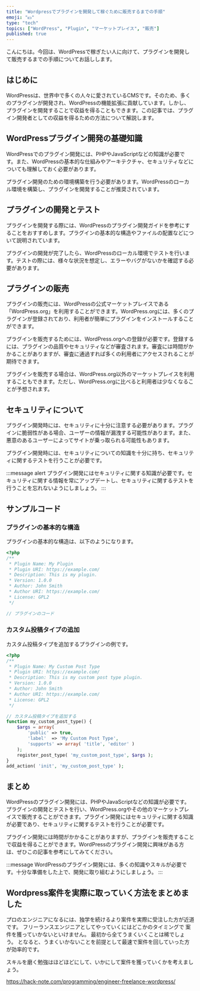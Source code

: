 ```yaml
---
title: "Wordpressでプラグインを開発して稼ぐために販売するまでの手順"
emoji: "💵"
type: "tech"
topics: ["WordPress", "Plugin", "マーケットプレイス", "販売"]
published: true
---
```


こんにちは。今回は、WordPressで稼ぎたい人に向けて、プラグインを開発して販売するまでの手順についてお話しします。

## はじめに

WordPressは、世界中で多くの人々に愛されているCMSです。そのため、多くのプラグインが開発され、WordPressの機能拡張に貢献しています。しかし、プラグインを開発することで収益を得ることもできます。この記事では、プラグイン開発者としての収益を得るための方法について解説します。

## WordPressプラグイン開発の基礎知識

WordPressでのプラグイン開発には、PHPやJavaScriptなどの知識が必要です。また、WordPressの基本的な仕組みやアーキテクチャ、セキュリティなどについても理解しておく必要があります。

プラグイン開発のための環境構築を行う必要があります。WordPressのローカル環境を構築し、プラグインを開発することが推奨されています。

## プラグインの開発とテスト

プラグインを開発する際には、WordPressのプラグイン開発ガイドを参考にすることをおすすめします。プラグインの基本的な構造やファイルの配置などについて説明されています。

プラグインの開発が完了したら、WordPressのローカル環境でテストを行います。テストの際には、様々な状況を想定し、エラーやバグがないかを確認する必要があります。

## プラグインの販売

プラグインの販売には、WordPressの公式マーケットプレイスである「WordPress.org」を利用することができます。WordPress.orgには、多くのプラグインが登録されており、利用者が簡単にプラグインをインストールすることができます。

プラグインを販売するためには、WordPress.orgへの登録が必要です。登録するには、プラグインの品質やセキュリティなどが審査されます。審査には時間がかかることがありますが、審査に通過すれば多くの利用者にアクセスされることが期待できます。

プラグインを販売する場合は、WordPress.org以外のマーケットプレイスを利用することもできます。ただし、WordPress.orgに比べると利用者は少なくなることが予想されます。

## セキュリティについて

プラグイン開発時には、セキュリティに十分に注意する必要があります。プラグインに脆弱性がある場合、ユーザーの情報が漏洩する可能性があります。また、悪意のあるユーザーによってサイトが乗っ取られる可能性もあります。

プラグイン開発時には、セキュリティについての知識を十分に持ち、セキュリティに関するテストを行うことが必要です。

:::message alert
プラグイン開発にはセキュリティに関する知識が必要です。セキュリティに関する情報を常にアップデートし、セキュリティに関するテストを行うことを忘れないようにしましょう。
:::

## サンプルコード

### プラグインの基本的な構造

プラグインの基本的な構造は、以下のようになります。

```php
<?php
/**
 * Plugin Name: My Plugin
 * Plugin URI: https://example.com/
 * Description: This is my plugin.
 * Version: 1.0.0
 * Author: John Smith
 * Author URI: https://example.com/
 * License: GPL2
 */

// プラグインのコード
```

### カスタム投稿タイプの追加

カスタム投稿タイプを追加するプラグインの例です。

```php
<?php
/**
 * Plugin Name: My Custom Post Type
 * Plugin URI: https://example.com/
 * Description: This is my custom post type plugin.
 * Version: 1.0.0
 * Author: John Smith
 * Author URI: https://example.com/
 * License: GPL2
 */

// カスタム投稿タイプを追加する
function my_custom_post_type() {
    $args = array(
        'public' => true,
        'label'  => 'My Custom Post Type',
        'supports' => array( 'title', 'editor' )
    );
    register_post_type( 'my_custom_post_type', $args );
}
add_action( 'init', 'my_custom_post_type' );
```

## まとめ

WordPressのプラグイン開発には、PHPやJavaScriptなどの知識が必要です。プラグインの開発とテストを行い、WordPress.orgやその他のマーケットプレイスで販売することができます。プラグイン開発にはセキュリティに関する知識が必要であり、セキュリティに関するテストを行うことが必要です。

プラグイン開発には時間がかかることがありますが、プラグインを販売することで収益を得ることができます。WordPressのプラグイン開発に興味がある方は、ぜひこの記事を参考にしてみてください。

:::message
WordPressのプラグイン開発には、多くの知識やスキルが必要です。十分な準備をした上で、開発に取り組むようにしましょう。
:::

## Wordpress案件を実際に取っていく方法をまとめました
プロのエンジニアになるには、独学を続けるより案件を実際に受注した方が近道です。
フリーランスエンジニアとしてやっていくにはどこかのタイミングで
案件を獲っていかないといけません。
最初から全てうまくいくことは稀でしょう。
となると、うまくいかないことを前提として最速で案件を回していった方が効率的です。

スキルを磨く勉強はほどほどにして、いかにして案件を獲っていくかを考えましょう。

https://hack-note.com/programming/engineer-freelance-wordpress/

